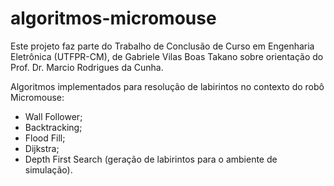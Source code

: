 # algoritmos-micromouse
Este projeto faz parte do Trabalho de Conclusão de Curso em Engenharia Eletrônica (UTFPR-CM), de Gabriele Vilas Boas Takano sobre orientação do Prof. Dr. Marcio Rodrigues da Cunha.

Algoritmos implementados para resolução de labirintos no contexto do robô Micromouse:
- Wall Follower;
- Backtracking;
- Flood Fill;
- Dijkstra;
- Depth First Search (geração de labirintos para o ambiente de simulação).
